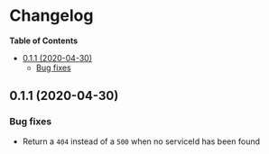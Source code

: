 # Changelog

**Table of Contents**

<!-- TOC depthFrom:2 depthTo:3 -->

- [0.1.1 (2020-04-30)](#011-2020-04-30)
  - [Bug fixes](#bug-fixes)

<!-- /TOC -->

## 0.1.1 (2020-04-30)

### Bug fixes

- Return a `404` instead of a `500` when no serviceId has been found
